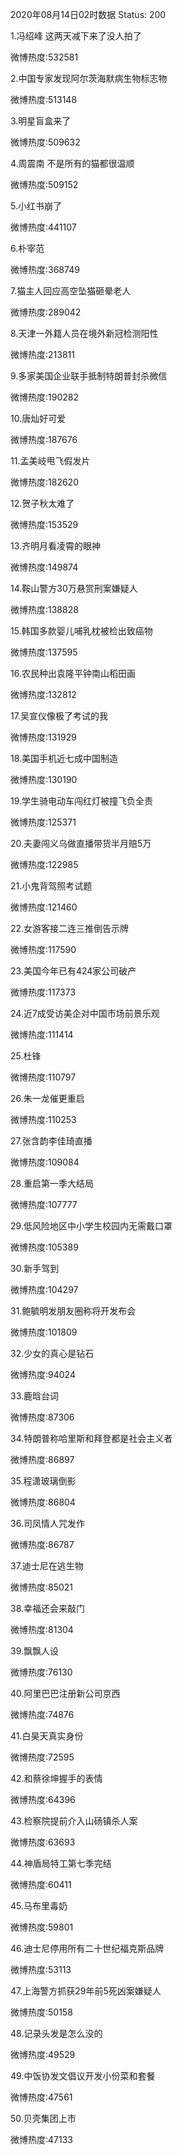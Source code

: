 2020年08月14日02时数据
Status: 200

1.冯绍峰 这两天减下来了没人拍了

微博热度:532581

2.中国专家发现阿尔茨海默病生物标志物

微博热度:513148

3.明星盲盒来了

微博热度:509632

4.周震南 不是所有的猫都很温顺

微博热度:509152

5.小红书崩了

微博热度:441107

6.朴宰范

微博热度:368749

7.猫主人回应高空坠猫砸晕老人

微博热度:289042

8.天津一外籍人员在境外新冠检测阳性

微博热度:213811

9.多家美国企业联手抵制特朗普封杀微信

微博热度:190282

10.唐灿好可爱

微博热度:187676

11.孟美岐甩飞假发片

微博热度:182620

12.贺子秋太难了

微博热度:153529

13.齐明月看凌霄的眼神

微博热度:149874

14.鞍山警方30万悬赏刑案嫌疑人

微博热度:138828

15.韩国多款婴儿哺乳枕被检出致癌物

微博热度:137595

16.农民种出袁隆平钟南山稻田画

微博热度:132812

17.吴宣仪像极了考试的我

微博热度:131929

18.美国手机近七成中国制造

微博热度:130190

19.学生骑电动车闯红灯被撞飞负全责

微博热度:125371

20.夫妻闯义乌做直播带货半月赔5万

微博热度:122985

21.小鬼背驾照考试题

微博热度:121460

22.女游客接二连三推倒告示牌

微博热度:117590

23.美国今年已有424家公司破产

微博热度:117373

24.近7成受访美企对中国市场前景乐观

微博热度:111414

25.杜锋

微博热度:110797

26.朱一龙催更重启

微博热度:110253

27.张含韵李佳琦直播

微博热度:109084

28.重启第一季大结局

微博热度:107777

29.低风险地区中小学生校园内无需戴口罩

微博热度:105389

30.新手驾到

微博热度:104297

31.鲍毓明发朋友圈称将开发布会

微博热度:101809

32.少女的真心是钻石

微博热度:94024

33.鹿晗台词

微博热度:87306

34.特朗普称哈里斯和拜登都是社会主义者

微博热度:86897

35.程潇玻璃倒影

微博热度:86804

36.司凤情人咒发作

微博热度:86787

37.迪士尼在逃生物

微博热度:85021

38.幸福还会来敲门

微博热度:81304

39.飘飘人设

微博热度:76130

40.阿里巴巴注册新公司京西

微博热度:74876

41.白昊天真实身份

微博热度:72595

42.和蔡徐坤握手的表情

微博热度:64396

43.检察院提前介入山砀镇杀人案

微博热度:63693

44.神盾局特工第七季完结

微博热度:60411

45.马布里毒奶

微博热度:59801

46.迪士尼停用所有二十世纪福克斯品牌

微博热度:53113

47.上海警方抓获29年前5死凶案嫌疑人

微博热度:50158

48.记录头发是怎么没的

微博热度:49529

49.中饭协发文倡议开发小份菜和套餐

微博热度:47561

50.贝壳集团上市

微博热度:47133

